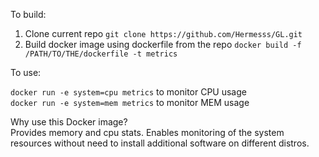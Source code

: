 To build:

1. Clone current repo ```git clone https://github.com/Hermesss/GL.git```
2. Build docker image using dockerfile from the repo ```docker build -f /PATH/TO/THE/dockerfile -t metrics```

To use:

```docker run -e system=cpu metrics``` to monitor CPU usage \
```docker run -e system=mem metrics``` to monitor MEM usage


Why use this Docker image? \
Provides memory and cpu stats.
Enables monitoring of the system resources without need to install additional software on different distros.

